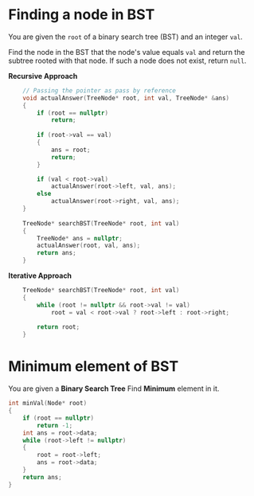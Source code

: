 # Finding a node in BST
You are given the `root` of a binary search tree (BST) and an integer `val`.

Find the node in the BST that the node's value equals `val` and return the subtree rooted with that node. If such a node does not exist, return `null`.

**Recursive Approach**
```cpp
	// Passing the pointer as pass by reference
    void actualAnswer(TreeNode* root, int val, TreeNode* &ans)
    {
        if (root == nullptr)
            return;
        
        if (root->val == val)
        {
            ans = root;
            return;
        }

        if (val < root->val)
            actualAnswer(root->left, val, ans);
        else
            actualAnswer(root->right, val, ans);
    }
    
    TreeNode* searchBST(TreeNode* root, int val) 
    {
        TreeNode* ans = nullptr;
        actualAnswer(root, val, ans);
        return ans;
    }
```


**Iterative Approach**
```cpp
    TreeNode* searchBST(TreeNode* root, int val) 
    {
        while (root != nullptr && root->val != val)
            root = val < root->val ? root->left : root->right;
    
        return root;
    }
```

# Minimum element of BST
You are given a **Binary Search Tree**
Find **Minimum** element in it.

```cpp
int minVal(Node* root)
{
	if (root == nullptr)
		return -1;
	int ans = root->data;
	while (root->left != nullptr)
	{
		root = root->left;
		ans = root->data;
	}
	return ans;
}
```